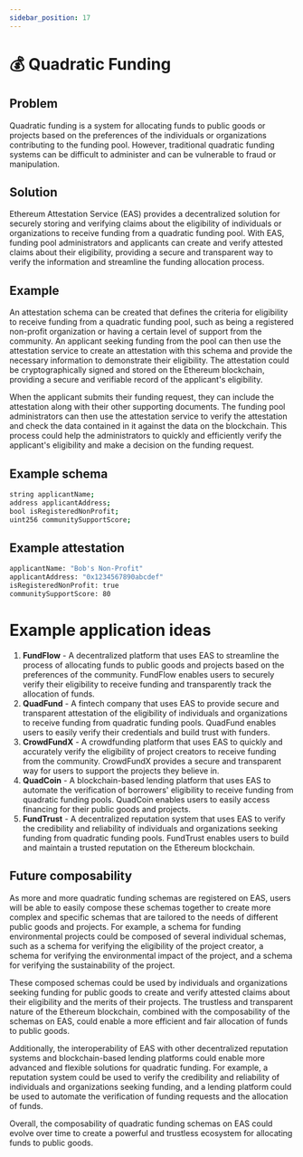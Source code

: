 ```yaml
---
sidebar_position: 17
---
```

# 💰 Quadratic Funding

## Problem
Quadratic funding is a system for allocating funds to public goods or projects based on the preferences of the individuals or organizations contributing to the funding pool. However, traditional quadratic funding systems can be difficult to administer and can be vulnerable to fraud or manipulation.

## Solution
Ethereum Attestation Service (EAS) provides a decentralized solution for securely storing and verifying claims about the eligibility of individuals or organizations to receive funding from a quadratic funding pool. With EAS, funding pool administrators and applicants can create and verify attested claims about their eligibility, providing a secure and transparent way to verify the information and streamline the funding allocation process.

## Example
An attestation schema can be created that defines the criteria for eligibility to receive funding from a quadratic funding pool, such as being a registered non-profit organization or having a certain level of support from the community. An applicant seeking funding from the pool can then use the attestation service to create an attestation with this schema and provide the necessary information to demonstrate their eligibility. The attestation could be cryptographically signed and stored on the Ethereum blockchain, providing a secure and verifiable record of the applicant's eligibility.

When the applicant submits their funding request, they can include the attestation along with their other supporting documents. The funding pool administrators can then use the attestation service to verify the attestation and check the data contained in it against the data on the blockchain. This process could help the administrators to quickly and efficiently verify the applicant's eligibility and make a decision on the funding request.

## Example schema
``` bash
string applicantName;
address applicantAddress;
bool isRegisteredNonProfit;
uint256 communitySupportScore;
```

## Example attestation
```bash
applicantName: "Bob's Non-Profit"
applicantAddress: "0x1234567890abcdef"
isRegisteredNonProfit: true
communitySupportScore: 80
```

# Example application ideas
1. **FundFlow** - A decentralized platform that uses EAS to streamline the process of allocating funds to public goods and projects based on the preferences of the community. FundFlow enables users to securely verify their eligibility to receive funding and transparently track the allocation of funds.
2. **QuadFund** - A fintech company that uses EAS to provide secure and transparent attestation of the eligibility of individuals and organizations to receive funding from quadratic funding pools. QuadFund enables users to easily verify their credentials and build trust with funders.
3. **CrowdFundX** - A crowdfunding platform that uses EAS to quickly and accurately verify the eligibility of project creators to receive funding from the community. CrowdFundX provides a secure and transparent way for users to support the projects they believe in.
4. **QuadCoin** - A blockchain-based lending platform that uses EAS to automate the verification of borrowers' eligibility to receive funding from quadratic funding pools. QuadCoin enables users to easily access financing for their public goods and projects.
5. **FundTrust** - A decentralized reputation system that uses EAS to verify the credibility and reliability of individuals and organizations seeking funding from quadratic funding pools. FundTrust enables users to build and maintain a trusted reputation on the Ethereum blockchain.

## Future composability
As more and more quadratic funding schemas are registered on EAS, users will be able to easily compose these schemas together to create more complex and specific schemas that are tailored to the needs of different public goods and projects. For example, a schema for funding environmental projects could be composed of several individual schemas, such as a schema for verifying the eligibility of the project creator, a schema for verifying the environmental impact of the project, and a schema for verifying the sustainability of the project.

These composed schemas could be used by individuals and organizations seeking funding for public goods to create and verify attested claims about their eligibility and the merits of their projects. The trustless and transparent nature of the Ethereum blockchain, combined with the composability of the schemas on EAS, could enable a more efficient and fair allocation of funds to public goods.

Additionally, the interoperability of EAS with other decentralized reputation systems and blockchain-based lending platforms could enable more advanced and flexible solutions for quadratic funding. For example, a reputation system could be used to verify the credibility and reliability of individuals and organizations seeking funding, and a lending platform could be used to automate the verification of funding requests and the allocation of funds.

Overall, the composability of quadratic funding schemas on EAS could evolve over time to create a powerful and trustless ecosystem for allocating funds to public goods.
